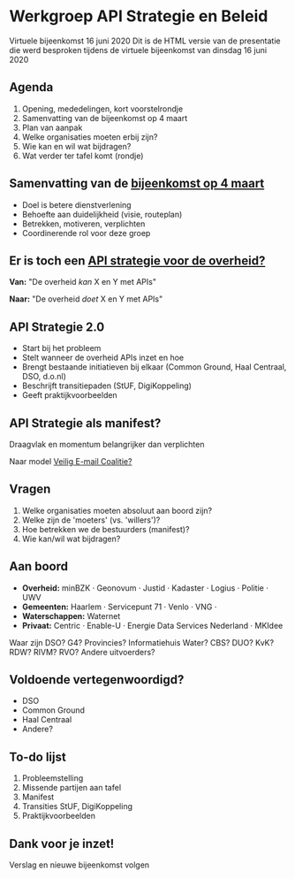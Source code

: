 # Werkgroep API Strategie en Beleid

Virtuele bijeenkomst 16 juni 2020
Dit is de HTML versie van de presentatie die werd besproken tijdens de virtuele bijeenkomst van dinsdag 16 juni 2020

## Agenda 

1. Opening, mededelingen, kort voorstelrondje 
2. Samenvatting van de bijeenkomst op 4 maart 
3. Plan van aanpak 
4. Welke organisaties moeten erbij zijn? 
5. Wie kan en wil wat bijdragen? 
6. Wat verder ter tafel komt (rondje)

## Samenvatting van de [bijeenkomst op 4 maart](https://github.com/Geonovum/KP-APIs/blob/master/Werkgroep%20Communicatie%20en%20Beleid/Verslagen/verslag-sessie-api-strategie-en-beleid-20200304.md) 

* Doel is betere dienstverlening 
* Behoefte aan duidelijkheid (visie, routeplan) 
* Betrekken, motiveren, verplichten 
* Coordinerende rol voor deze groep

## Er is toch een [API strategie voor de overheid?](https://docs.geostandaarden.nl/api/API-Strategie/) 

**Van:** "De overheid _kan_ X en Y met APIs" 

**Naar:** "De overheid _doet_ X en Y met APIs"

## API Strategie 2.0 

* Start bij het probleem 
* Stelt wanneer de overheid APIs inzet en hoe 
* Brengt bestaande initiatieven bij elkaar (Common Ground, Haal Centraal, DSO, d.o.nl) 
* Beschrijft transitiepaden (StUF, DigiKoppeling) 
* Geeft praktijkvoorbeelden

## API Strategie als manifest? 

Draagvlak en momentum belangrijker dan verplichten 

Naar model [Veilig E-mail Coalitie?](https://www.cybersecurityalliantie.nl/het-nederlandse-cybersecurity-landschap/cybersecurity-landschap/cybersecurity-landschap/veilige-e-mail-coalitie)



## Vragen 

1. Welke organisaties moeten absoluut aan boord zijn? 
2. Welke zijn de 'moeters' (vs. 'willers')? 
3. Hoe betrekken we de bestuurders (manifest)? 
4. Wie kan/wil wat bijdragen?</section>

## Aan boord 

* **Overheid:** minBZK · Geonovum · Justid · Kadaster · Logius · Politie · UWV 
* **Gemeenten:** Haarlem · Servicepunt 71 · Venlo · VNG · 
* **Waterschappen:** Waternet 
* **Privaat:** Centric · Enable-U · Energie Data Services Nederland · MKIdee 

Waar zijn DSO? G4? Provincies? Informatiehuis Water? CBS? DUO? KvK? RDW? RIVM? RVO? Andere uitvoerders?

## Voldoende vertegenwoordigd? 

* DSO 
* Common Ground 
* Haal Centraal 
* Andere?

## To-do lijst 

1. Probleemstelling 
2. Missende partijen aan tafel 
3. Manifest 
4. Transities StUF, DigiKoppeling 
5. Praktijkvoorbeelden

## Dank voor je inzet!

Verslag en nieuwe bijeenkomst volgen
